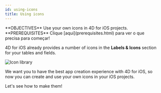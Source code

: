 ```yaml
---
id: using-icons
title: Using icons
---
```


<div class = "objectives">
**OBJECTIVES**
Use your own icons in 4D for iOS projects.</div> <div class = "prerequisites">
**PREREQUISITES**
Clique [aqui](prerequisites.html) para ver o que precisa para começar!</div>

4D for iOS already provides a number of icons in the **Labels & Icons** section for your tables and fields.

![Icon library](assets/en/custom-icons/icon-library.png)

We want you to have the best app creation experience with 4D for iOS, so now you can create and use your own icons in your iOS projects.

Let's see how to make them!